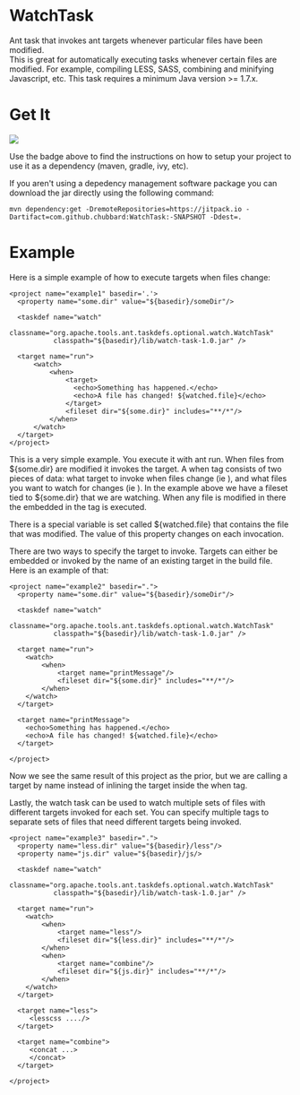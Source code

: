 WatchTask
=========

Ant task that invokes ant targets whenever particular files have been modified.  
This is great for automatically executing tasks whenever certain files are modified.
For example, compiling LESS, SASS, combining and minifying Javascript, etc.  This
task requires a minimum Java version >= 1.7.x.

Get It
=========

[![](https://jitpack.io/v/chubbard/WatchTask.svg)](https://jitpack.io/#chubbard/WatchTask)

Use the badge above to find the instructions on how to setup your project to use it as a dependency (maven, gradle, ivy, etc).

If you aren't using a depedency management software package you can download the jar directly using the 
following command:

    mvn dependency:get -DremoteRepositories=https://jitpack.io -Dartifact=com.github.chubbard:WatchTask:-SNAPSHOT -Ddest=.

Example
==========

Here is a simple example of how to execute targets when files change:

    <project name="example1" basedir='.'>
      <property name="some.dir" value="${basedir}/someDir"/>

      <taskdef name="watch"
               classname="org.apache.tools.ant.taskdefs.optional.watch.WatchTask"
               classpath="${basedir}/lib/watch-task-1.0.jar" />

      <target name="run">
          <watch>
              <when>
                  <target>
                    <echo>Something has happened.</echo>
                    <echo>A file has changed! ${watched.file}</echo>
                  </target>
                  <fileset dir="${some.dir}" includes="**/*"/>
              </when>
          </watch>
      </target>
    </project>

This is a very simple example.  You execute it with ant run.  When files from ${some.dir} are 
modified it invokes the target.  A when tag consists of two pieces of data:  what target to 
invoke when files change (ie <target>), and what files you want to watch for changes (ie <fileset>).
In the example above we have a fileset tied to ${some.dir} that we are watching.  When any file
is modified in there the <target> embedded in the <when> tag is executed.

There is a special variable is set called ${watched.file} that contains the file that was modified.
The value of this property changes on each invocation.

There are two ways to specify the target to invoke.  Targets can either be embedded or invoked by
the name of an existing target in the build file.  Here is an example of that:

    <project name="example2" basedir=".">
      <property name="some.dir" value="${basedir}/someDir"/>

      <taskdef name="watch"
               classname="org.apache.tools.ant.taskdefs.optional.watch.WatchTask"
               classpath="${basedir}/lib/watch-task-1.0.jar" />

      <target name="run">
        <watch>
            <when>
                <target name="printMessage"/>
                <fileset dir="${some.dir}" includes="**/*"/>
            </when>
        </watch>
      </target>

      <target name="printMessage">
        <echo>Something has happened.</echo>
        <echo>A file has changed! ${watched.file}</echo>
      </target>
      
    </project>

Now we see the same result of this project as the prior, but we are calling a target by name 
instead of inlining the target inside the when tag.

Lastly, the watch task can be used to watch multiple sets of files with different targets
invoked for each set.  You can specify multiple <when> tags to separate sets of files that
need different targets being invoked.

    <project name="example3" basedir=".">
      <property name="less.dir" value="${basedir}/less"/>
      <property name="js.dir" value="${basedir}/js/>

      <taskdef name="watch"
               classname="org.apache.tools.ant.taskdefs.optional.watch.WatchTask"
               classpath="${basedir}/lib/watch-task-1.0.jar" />

      <target name="run">
        <watch>
            <when>
                <target name="less"/>
                <fileset dir="${less.dir}" includes="**/*"/>
            </when>
            <when>
                <target name="combine"/>
                <fileset dir="${js.dir}" includes="**/*"/>
            </when>
        </watch>
      </target>

      <target name="less">
         <lesscss ..../>
      </target>
      
      <target name="combine">
         <concat ...>
         </concat>
      </target>
      
    </project>

